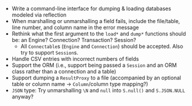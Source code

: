 - Write a command-line interface for dumping & loading databases modeled via
  reflection
- When marshalling or unmarshalling a field fails, include the file/table, line
  number, and column name in the error message
- Rethink what the first argument to the `load*` and `dump*` functions should
  be: an Engine?  Connection?  Transaction?  Session?
    - All `Connectable`s (`Engine` and `Connection`) should be accepted.  Also
      try to support `Session`s.
- Handle CSV entries with incorrect numbers of fields
- Support the ORM (i.e., support being passed a `Session` and an ORM class
  rather than a connection and a table)
- Support dumping a `ResultProxy` to a file (accompanied by an optional table
  or column name -> `Column`/column type mapping?)
- `JSON` type: Try unmarshalling `\N` and `null` into `S.null()` and
  `S.JSON.NULL` anyway?
